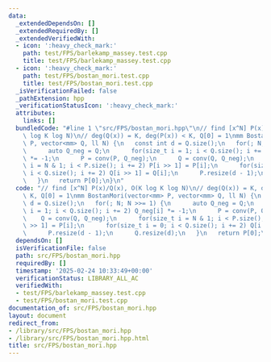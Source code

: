 ```yaml
---
data:
  _extendedDependsOn: []
  _extendedRequiredBy: []
  _extendedVerifiedWith:
  - icon: ':heavy_check_mark:'
    path: test/FPS/barlekamp_massey.test.cpp
    title: test/FPS/barlekamp_massey.test.cpp
  - icon: ':heavy_check_mark:'
    path: test/FPS/bostan_mori.test.cpp
    title: test/FPS/bostan_mori.test.cpp
  _isVerificationFailed: false
  _pathExtension: hpp
  _verificationStatusIcon: ':heavy_check_mark:'
  attributes:
    links: []
  bundledCode: "#line 1 \"src/FPS/bostan_mori.hpp\"\n// find [x^N] P(x)/Q(x), O(K\
    \ log K log N)\n// deg(Q(x)) = K, deg(P(x)) < K, Q[0] = 1\nmm BostanMori(vector<mm>\
    \ P, vector<mm> Q, ll N) {\n   const int d = Q.size();\n   for(; N; N >>= 1) {\n\
    \      auto Q_neg = Q;\n      for(size_t i = 1; i < Q.size(); i += 2) Q_neg[i]\
    \ *= -1;\n      P = conv(P, Q_neg);\n      Q = conv(Q, Q_neg);\n      for(size_t\
    \ i = N & 1; i < P.size(); i += 2) P[i >> 1] = P[i];\n      for(size_t i = 0;\
    \ i < Q.size(); i += 2) Q[i >> 1] = Q[i];\n      P.resize(d - 1);\n      Q.resize(d);\n\
    \   }\n   return P[0];\n}\n"
  code: "// find [x^N] P(x)/Q(x), O(K log K log N)\n// deg(Q(x)) = K, deg(P(x)) <\
    \ K, Q[0] = 1\nmm BostanMori(vector<mm> P, vector<mm> Q, ll N) {\n   const int\
    \ d = Q.size();\n   for(; N; N >>= 1) {\n      auto Q_neg = Q;\n      for(size_t\
    \ i = 1; i < Q.size(); i += 2) Q_neg[i] *= -1;\n      P = conv(P, Q_neg);\n  \
    \    Q = conv(Q, Q_neg);\n      for(size_t i = N & 1; i < P.size(); i += 2) P[i\
    \ >> 1] = P[i];\n      for(size_t i = 0; i < Q.size(); i += 2) Q[i >> 1] = Q[i];\n\
    \      P.resize(d - 1);\n      Q.resize(d);\n   }\n   return P[0];\n}"
  dependsOn: []
  isVerificationFile: false
  path: src/FPS/bostan_mori.hpp
  requiredBy: []
  timestamp: '2025-02-24 10:33:49+00:00'
  verificationStatus: LIBRARY_ALL_AC
  verifiedWith:
  - test/FPS/barlekamp_massey.test.cpp
  - test/FPS/bostan_mori.test.cpp
documentation_of: src/FPS/bostan_mori.hpp
layout: document
redirect_from:
- /library/src/FPS/bostan_mori.hpp
- /library/src/FPS/bostan_mori.hpp.html
title: src/FPS/bostan_mori.hpp
---
```

